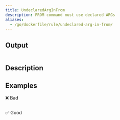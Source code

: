 ```yaml
---
title: UndeclaredArgInFrom
description: FROM command must use declared ARGs
aliases:
  - /go/dockerfile/rule/undeclared-arg-in-from/
---
```


## Output

```text
```

## Description

## Examples

❌ Bad

```dockerfile
```

✅ Good

```dockerfile
```


